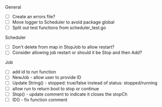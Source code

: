 General
- [ ] Create an errors file?
- [ ] Move logger to Scheduler to avoid package global
- [ ] Split out test functions from scheduler_test.go

Scheduler
- [ ] Don't delete from map in StopJob to allow restart?
- [ ] Consider allowing job restart or should it be Stop and then Add?

Job
- [ ] add id to run function
- [ ] NewJob - allow user to provide ID
- [ ] Update String() - stopped: true/false instead of status: stopped/running
- [ ] allow run to return bool to stop or continue
- [ ] Stop() - update comment to indicate it closes the stopCh
- [ ] ID() - fix function comment
